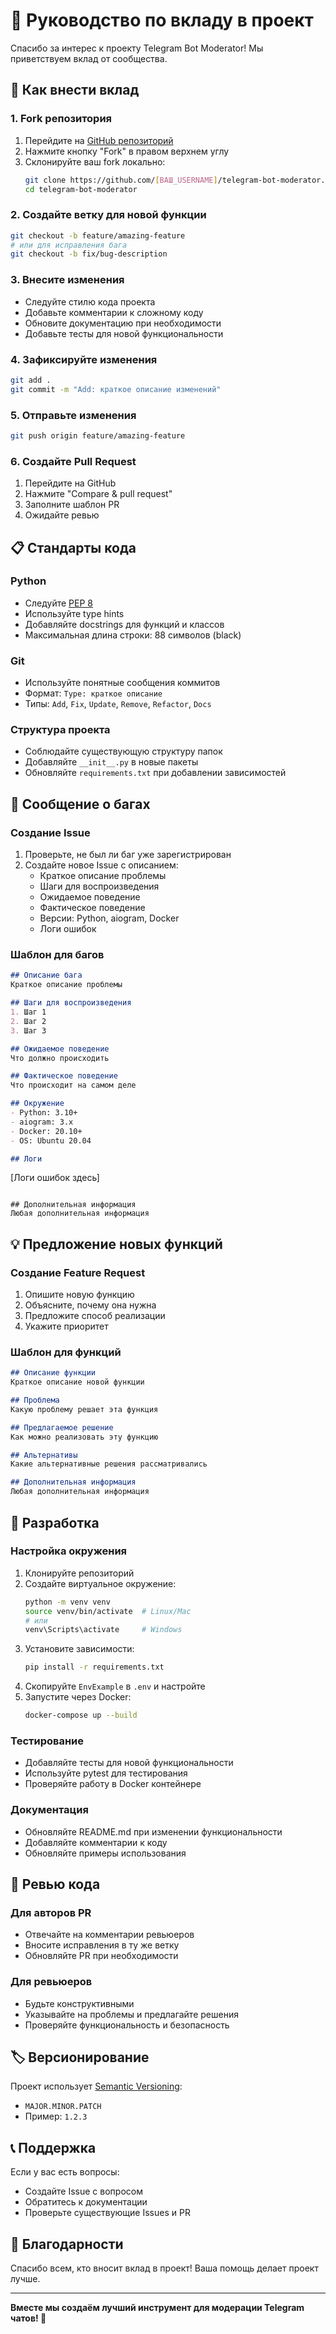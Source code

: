 # 🤝 Руководство по вкладу в проект

Спасибо за интерес к проекту Telegram Bot Moderator! Мы приветствуем вклад от сообщества.

## 🚀 Как внести вклад

### 1. Fork репозитория
1. Перейдите на [GitHub репозиторий](https://github.com/[ВАШ_USERNAME]/telegram-bot-moderator)
2. Нажмите кнопку "Fork" в правом верхнем углу
3. Склонируйте ваш fork локально:
   ```bash
   git clone https://github.com/[ВАШ_USERNAME]/telegram-bot-moderator.git
   cd telegram-bot-moderator
   ```

### 2. Создайте ветку для новой функции
```bash
git checkout -b feature/amazing-feature
# или для исправления бага
git checkout -b fix/bug-description
```

### 3. Внесите изменения
- Следуйте стилю кода проекта
- Добавьте комментарии к сложному коду
- Обновите документацию при необходимости
- Добавьте тесты для новой функциональности

### 4. Зафиксируйте изменения
```bash
git add .
git commit -m "Add: краткое описание изменений"
```

### 5. Отправьте изменения
```bash
git push origin feature/amazing-feature
```

### 6. Создайте Pull Request
1. Перейдите на GitHub
2. Нажмите "Compare & pull request"
3. Заполните шаблон PR
4. Ожидайте ревью

## 📋 Стандарты кода

### Python
- Следуйте [PEP 8](https://www.python.org/dev/peps/pep-0008/)
- Используйте type hints
- Добавляйте docstrings для функций и классов
- Максимальная длина строки: 88 символов (black)

### Git
- Используйте понятные сообщения коммитов
- Формат: `Type: краткое описание`
- Типы: `Add`, `Fix`, `Update`, `Remove`, `Refactor`, `Docs`

### Структура проекта
- Соблюдайте существующую структуру папок
- Добавляйте `__init__.py` в новые пакеты
- Обновляйте `requirements.txt` при добавлении зависимостей

## 🐛 Сообщение о багах

### Создание Issue
1. Проверьте, не был ли баг уже зарегистрирован
2. Создайте новое Issue с описанием:
   - Краткое описание проблемы
   - Шаги для воспроизведения
   - Ожидаемое поведение
   - Фактическое поведение
   - Версии: Python, aiogram, Docker
   - Логи ошибок

### Шаблон для багов
```markdown
## Описание бага
Краткое описание проблемы

## Шаги для воспроизведения
1. Шаг 1
2. Шаг 2
3. Шаг 3

## Ожидаемое поведение
Что должно происходить

## Фактическое поведение
Что происходит на самом деле

## Окружение
- Python: 3.10+
- aiogram: 3.x
- Docker: 20.10+
- OS: Ubuntu 20.04

## Логи
```
[Логи ошибок здесь]
```

## Дополнительная информация
Любая дополнительная информация
```

## 💡 Предложение новых функций

### Создание Feature Request
1. Опишите новую функцию
2. Объясните, почему она нужна
3. Предложите способ реализации
4. Укажите приоритет

### Шаблон для функций
```markdown
## Описание функции
Краткое описание новой функции

## Проблема
Какую проблему решает эта функция

## Предлагаемое решение
Как можно реализовать эту функцию

## Альтернативы
Какие альтернативные решения рассматривались

## Дополнительная информация
Любая дополнительная информация
```

## 🔧 Разработка

### Настройка окружения
1. Клонируйте репозиторий
2. Создайте виртуальное окружение:
   ```bash
   python -m venv venv
   source venv/bin/activate  # Linux/Mac
   # или
   venv\Scripts\activate     # Windows
   ```
3. Установите зависимости:
   ```bash
   pip install -r requirements.txt
   ```
4. Скопируйте `EnvExample` в `.env` и настройте
5. Запустите через Docker:
   ```bash
   docker-compose up --build
   ```

### Тестирование
- Добавляйте тесты для новой функциональности
- Используйте pytest для тестирования
- Проверяйте работу в Docker контейнере

### Документация
- Обновляйте README.md при изменении функциональности
- Добавляйте комментарии к коду
- Обновляйте примеры использования

## 📝 Ревью кода

### Для авторов PR
- Отвечайте на комментарии ревьюеров
- Вносите исправления в ту же ветку
- Обновляйте PR при необходимости

### Для ревьюеров
- Будьте конструктивными
- Указывайте на проблемы и предлагайте решения
- Проверяйте функциональность и безопасность

## 🏷 Версионирование

Проект использует [Semantic Versioning](https://semver.org/):
- `MAJOR.MINOR.PATCH`
- Пример: `1.2.3`

## 📞 Поддержка

Если у вас есть вопросы:
- Создайте Issue с вопросом
- Обратитесь к документации
- Проверьте существующие Issues и PR

## 🎉 Благодарности

Спасибо всем, кто вносит вклад в проект! Ваша помощь делает проект лучше.

---

**Вместе мы создаём лучший инструмент для модерации Telegram чатов! 🚀** 